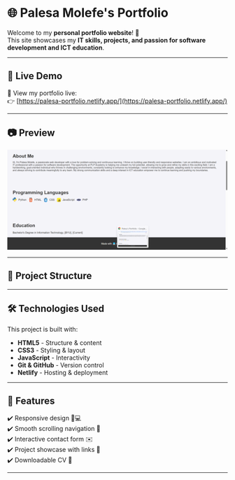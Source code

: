 # 🌐 Palesa Molefe's Portfolio  

Welcome to my **personal portfolio website**! 🚀  
This site showcases my **IT skills, projects, and passion for software development and ICT education**.  

---

## 📌 **Live Demo**  
🔗 View my portfolio live:  
👉 [https://palesa-portfolio.netlify.app/](https://palesa-portfolio.netlify.app/)  

---

## 📷 **Preview**  
![Portfolio Screenshot](images/portfolio-preview.png)  

---

## 📁 **Project Structure**  

---

## 🛠️ **Technologies Used**  
This project is built with:  
- **HTML5** - Structure & content  
- **CSS3** - Styling & layout  
- **JavaScript** - Interactivity  
- **Git & GitHub** - Version control  
- **Netlify** - Hosting & deployment  

---

## 🚀 **Features**  
✔️ Responsive design 📱💻  
✔️ Smooth scrolling navigation 🔽  
✔️ Interactive contact form ✉️  
✔️ Project showcase with links 🔗  
✔️ Downloadable CV 📄  

---




